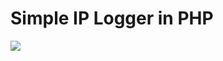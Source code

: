 # Simple IP Logger in PHP
![](https://github.com/ClementMichaux/simple_ip_logger/blob/master/preview.gif)
